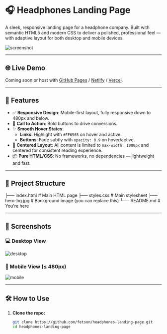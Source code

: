 # 🎧 Headphones Landing Page

A sleek, responsive landing page for a headphone company. Built with semantic HTML5 and modern CSS to deliver a polished, professional feel — with adaptive layout for both desktop and mobile devices.

![screenshot](preview.png)

---

## 🌐 Live Demo

Coming soon or host with [GitHub Pages](https://pages.github.com/) / [Netlify](https://netlify.com/) / [Vercel](https://vercel.com/).

---

## 📱 Features

- ✅ **Responsive Design**: Mobile-first layout, fully responsive down to 480px and below.
- 🎯 **Call to Action**: Bold buttons to drive conversions.
- ✨ **Smooth Hover States**:
  - **Links**: Highlight with `#FF6565` on hover and active.
  - **Buttons**: Fade subtly with `opacity: 0.9` on hover/active.
- 📐 **Centered Layout**: All content is limited to `max-width: 1000px` and centered for consistent reading experience.
- 📦 **Pure HTML/CSS**: No frameworks, no dependencies — lightweight and fast.

---

## 📁 Project Structure

├── index.html # Main HTML page
├── styles.css # Main stylesheet
├── hero-bg.jpg # Background image (you can replace this)
└── README.md # You're here


---

## 📸 Screenshots

### 💻 Desktop View
![desktop](screenshots/desktop.png)

### 📱 Mobile View (≤ 480px)
![mobile](screenshots/mobile.png)

---

## 🛠️ How to Use

1. **Clone the repo:**
   ```bash
   git clone https://github.com/fetson/headphones-landing-page.git
   cd headphones-landing-page
